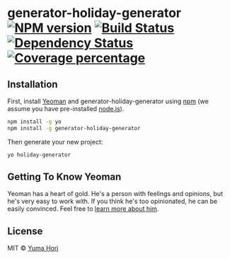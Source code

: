 # generator-holiday-generator [![NPM version][npm-image]][npm-url] [![Build Status][travis-image]][travis-url] [![Dependency Status][daviddm-image]][daviddm-url] [![Coverage percentage][coveralls-image]][coveralls-url]
> 

## Installation

First, install [Yeoman](http://yeoman.io) and generator-holiday-generator using [npm](https://www.npmjs.com/) (we assume you have pre-installed [node.js](https://nodejs.org/)).

```bash
npm install -g yo
npm install -g generator-holiday-generator
```

Then generate your new project:

```bash
yo holiday-generator
```

## Getting To Know Yeoman

Yeoman has a heart of gold. He&#39;s a person with feelings and opinions, but he&#39;s very easy to work with. If you think he&#39;s too opinionated, he can be easily convinced. Feel free to [learn more about him](http://yeoman.io/).

## License

MIT © [Yuma Hori]()


[npm-image]: https://badge.fury.io/js/generator-holiday-generator.svg
[npm-url]: https://npmjs.org/package/generator-holiday-generator
[travis-image]: https://travis-ci.org//generator-holiday-generator.svg?branch=master
[travis-url]: https://travis-ci.org//generator-holiday-generator
[daviddm-image]: https://david-dm.org//generator-holiday-generator.svg?theme=shields.io
[daviddm-url]: https://david-dm.org//generator-holiday-generator
[coveralls-image]: https://coveralls.io/repos//generator-holiday-generator/badge.svg
[coveralls-url]: https://coveralls.io/r//generator-holiday-generator
